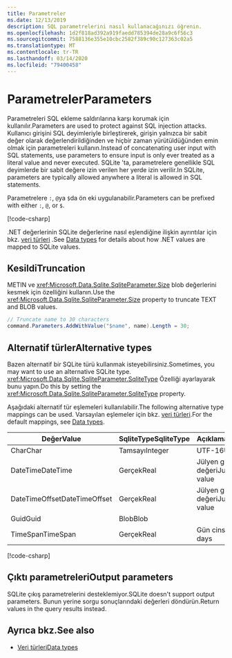 ```yaml
---
title: Parametreler
ms.date: 12/13/2019
description: SQL parametrelerini nasıl kullanacağınızı öğrenin.
ms.openlocfilehash: 1d2f818ad392a919faedd785394de28a9c6f56c3
ms.sourcegitcommit: 7588136e355e10cbc2582f389c90c127363c02a5
ms.translationtype: MT
ms.contentlocale: tr-TR
ms.lasthandoff: 03/14/2020
ms.locfileid: "79400458"
---
```

# <a name="parameters"></a><span data-ttu-id="8d061-103">Parametreler</span><span class="sxs-lookup"><span data-stu-id="8d061-103">Parameters</span></span>

<span data-ttu-id="8d061-104">Parametreleri SQL ekleme saldırılarına karşı korumak için kullanılır.</span><span class="sxs-lookup"><span data-stu-id="8d061-104">Parameters are used to protect against SQL injection attacks.</span></span> <span data-ttu-id="8d061-105">Kullanıcı girişini SQL deyimleriyle birleştirerek, girişin yalnızca bir sabit değer olarak değerlendirildiğinden ve hiçbir zaman yürütüldüğünden emin olmak için parametreleri kullanın.</span><span class="sxs-lookup"><span data-stu-id="8d061-105">Instead of concatenating user input with SQL statements, use parameters to ensure input is only ever treated as a literal value and never executed.</span></span> <span data-ttu-id="8d061-106">SQLite 'ta, parametrelere genellikle SQL deyimlerde bir sabit değere izin verilen her yerde izin verilir.</span><span class="sxs-lookup"><span data-stu-id="8d061-106">In SQLite, parameters are typically allowed anywhere a literal is allowed in SQL statements.</span></span>

<span data-ttu-id="8d061-107">Parametrelere `:`, `@`ya `$`da ön eki uygulanabilir.</span><span class="sxs-lookup"><span data-stu-id="8d061-107">Parameters can be prefixed with either `:`, `@`, or `$`.</span></span>

[!code-csharp[](../../../../samples/snippets/standard/data/sqlite/HelloWorldSample/Program.cs?name=snippet_Parameter)]

<span data-ttu-id="8d061-108">.NET değerlerinin SQLite değerlerine nasıl eşlendiğine ilişkin ayrıntılar için bkz. [veri türleri](types.md) .</span><span class="sxs-lookup"><span data-stu-id="8d061-108">See [Data types](types.md) for details about how .NET values are mapped to SQLite values.</span></span>

## <a name="truncation"></a><span data-ttu-id="8d061-109">Kesildi</span><span class="sxs-lookup"><span data-stu-id="8d061-109">Truncation</span></span>

<span data-ttu-id="8d061-110">METIN ve <xref:Microsoft.Data.Sqlite.SqliteParameter.Size> blob değerlerini kesmek için özelliğini kullanın.</span><span class="sxs-lookup"><span data-stu-id="8d061-110">Use the <xref:Microsoft.Data.Sqlite.SqliteParameter.Size> property to truncate TEXT and BLOB values.</span></span>

```csharp
// Truncate name to 30 characters
command.Parameters.AddWithValue("$name", name).Length = 30;
```

## <a name="alternative-types"></a><span data-ttu-id="8d061-111">Alternatif türler</span><span class="sxs-lookup"><span data-stu-id="8d061-111">Alternative types</span></span>

<span data-ttu-id="8d061-112">Bazen alternatif bir SQLite türü kullanmak isteyebilirsiniz.</span><span class="sxs-lookup"><span data-stu-id="8d061-112">Sometimes, you may want to use an alternative SQLite type.</span></span> <span data-ttu-id="8d061-113"><xref:Microsoft.Data.Sqlite.SqliteParameter.SqliteType> Özelliği ayarlayarak bunu yapın.</span><span class="sxs-lookup"><span data-stu-id="8d061-113">Do this by setting the <xref:Microsoft.Data.Sqlite.SqliteParameter.SqliteType> property.</span></span>

<span data-ttu-id="8d061-114">Aşağıdaki alternatif tür eşlemeleri kullanılabilir.</span><span class="sxs-lookup"><span data-stu-id="8d061-114">The following alternative type mappings can be used.</span></span> <span data-ttu-id="8d061-115">Varsayılan eşlemeler için bkz. [veri türleri](types.md).</span><span class="sxs-lookup"><span data-stu-id="8d061-115">For the default mappings, see [Data types](types.md).</span></span>

| <span data-ttu-id="8d061-116">Değer</span><span class="sxs-lookup"><span data-stu-id="8d061-116">Value</span></span>          | <span data-ttu-id="8d061-117">SqliteType</span><span class="sxs-lookup"><span data-stu-id="8d061-117">SqliteType</span></span> | <span data-ttu-id="8d061-118">Açıklamalar</span><span class="sxs-lookup"><span data-stu-id="8d061-118">Remarks</span></span>          |
| -------------- | ---------- | ---------------- |
| <span data-ttu-id="8d061-119">Char</span><span class="sxs-lookup"><span data-stu-id="8d061-119">Char</span></span>           | <span data-ttu-id="8d061-120">Tamsayı</span><span class="sxs-lookup"><span data-stu-id="8d061-120">Integer</span></span>    | <span data-ttu-id="8d061-121">UTF-16</span><span class="sxs-lookup"><span data-stu-id="8d061-121">UTF-16</span></span>           |
| <span data-ttu-id="8d061-122">DateTime</span><span class="sxs-lookup"><span data-stu-id="8d061-122">DateTime</span></span>       | <span data-ttu-id="8d061-123">Gerçek</span><span class="sxs-lookup"><span data-stu-id="8d061-123">Real</span></span>       | <span data-ttu-id="8d061-124">Jülyen gün değeri</span><span class="sxs-lookup"><span data-stu-id="8d061-124">Julian day value</span></span> |
| <span data-ttu-id="8d061-125">DateTimeOffset</span><span class="sxs-lookup"><span data-stu-id="8d061-125">DateTimeOffset</span></span> | <span data-ttu-id="8d061-126">Gerçek</span><span class="sxs-lookup"><span data-stu-id="8d061-126">Real</span></span>       | <span data-ttu-id="8d061-127">Jülyen gün değeri</span><span class="sxs-lookup"><span data-stu-id="8d061-127">Julian day value</span></span> |
| <span data-ttu-id="8d061-128">Guid</span><span class="sxs-lookup"><span data-stu-id="8d061-128">Guid</span></span>           | <span data-ttu-id="8d061-129">Blob</span><span class="sxs-lookup"><span data-stu-id="8d061-129">Blob</span></span>       |                  |
| <span data-ttu-id="8d061-130">TimeSpan</span><span class="sxs-lookup"><span data-stu-id="8d061-130">TimeSpan</span></span>       | <span data-ttu-id="8d061-131">Gerçek</span><span class="sxs-lookup"><span data-stu-id="8d061-131">Real</span></span>       | <span data-ttu-id="8d061-132">Gün cinsinden</span><span class="sxs-lookup"><span data-stu-id="8d061-132">In days</span></span>          |

[!code-csharp[](../../../../samples/snippets/standard/data/sqlite/DateAndTimeSample/Program.cs?name=snippet_SqliteType)]

## <a name="output-parameters"></a><span data-ttu-id="8d061-133">Çıktı parametreleri</span><span class="sxs-lookup"><span data-stu-id="8d061-133">Output parameters</span></span>

<span data-ttu-id="8d061-134">SQLite çıkış parametrelerini desteklemiyor.</span><span class="sxs-lookup"><span data-stu-id="8d061-134">SQLite doesn't support output parameters.</span></span> <span data-ttu-id="8d061-135">Bunun yerine sorgu sonuçlarındaki değerleri döndürün.</span><span class="sxs-lookup"><span data-stu-id="8d061-135">Return values in the query results instead.</span></span>

## <a name="see-also"></a><span data-ttu-id="8d061-136">Ayrıca bkz.</span><span class="sxs-lookup"><span data-stu-id="8d061-136">See also</span></span>

* [<span data-ttu-id="8d061-137">Veri türleri</span><span class="sxs-lookup"><span data-stu-id="8d061-137">Data types</span></span>](types.md)

